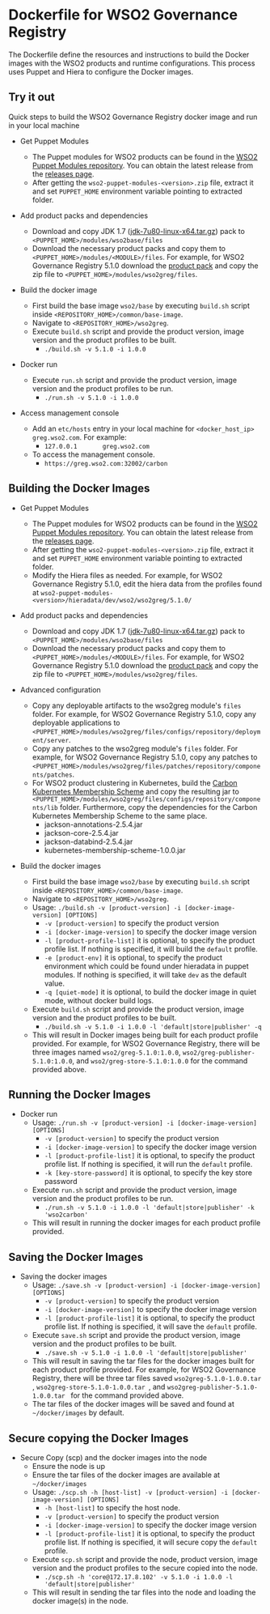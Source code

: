 # Dockerfile for WSO2 Governance Registry #
The Dockerfile define the resources and instructions to build the Docker images with the WSO2 products and runtime configurations. This process uses Puppet and Hiera to configure the Docker images.

## Try it out
Quick steps to build the WSO2 Governance Registry docker image and run in your local machine

* Get Puppet Modules
    - The Puppet modules for WSO2 products can be found in the [WSO2 Puppet Modules repository](https://github.com/wso2/puppet-modules). You can obtain the latest release from the [releases page](https://github.com/wso2/puppet-modules/releases).
    - After getting the `wso2-puppet-modules-<version>.zip` file, extract it and set `PUPPET_HOME` environment variable pointing to extracted folder.

* Add product packs and dependencies
    - Download and copy JDK 1.7 ([jdk-7u80-linux-x64.tar.gz](http://www.oracle.com/technetwork/java/javase/downloads/jdk7-downloads-1880260.html)) pack to `<PUPPET_HOME>/modules/wso2base/files`
    - Download the necessary product packs and copy them to `<PUPPET_HOME>/modules/<MODULE>/files`. For example, for WSO2 Governance Registry 5.1.0 download the [product pack](http://wso2.com/products/governance-registry/) and copy the zip file to `<PUPPET_HOME>/modules/wso2greg/files`.

* Build the docker image
    - First build the base image `wso2/base` by executing `build.sh` script inside `<REPOSITORY_HOME>/common/base-image`.
    - Navigate to `<REPOSITORY_HOME>/wso2greg`.
    - Execute `build.sh` script and provide the product version, image version and the product profiles to be built.
        + `./build.sh -v 5.1.0 -i 1.0.0`

* Docker run
    - Execute `run.sh` script and provide the product version, image version and the product profiles to be run.
        + `./run.sh -v 5.1.0 -i 1.0.0`

* Access management console
    - Add an `etc/hosts` entry in your local machine for `<docker_host_ip> greg.wso2.com`. For example:
        + `127.0.0.1       greg.wso2.com`
    -  To access the management console.
        + `https://greg.wso2.com:32002/carbon`

## Building the Docker Images

* Get Puppet Modules
    - The Puppet modules for WSO2 products can be found in the [WSO2 Puppet Modules repository](https://github.com/wso2/puppet-modules). You can obtain the latest release from the [releases page](https://github.com/wso2/puppet-modules/releases).
    - After getting the `wso2-puppet-modules-<version>.zip` file, extract it and set `PUPPET_HOME` environment variable pointing to extracted folder.
    - Modify the Hiera files as needed. For example, for WSO2 Governance Registry 5.1.0, edit the hiera data from the profiles found at `wso2-puppet-modules-<version>/hieradata/dev/wso2/wso2greg/5.1.0/`

* Add product packs and dependencies
    - Download and copy JDK 1.7 ([jdk-7u80-linux-x64.tar.gz](http://www.oracle.com/technetwork/java/javase/downloads/jdk7-downloads-1880260.html)) pack to `<PUPPET_HOME>/modules/wso2base/files`
    - Download the necessary product packs and copy them to `<PUPPET_HOME>/modules/<MODULE>/files`. For example, for WSO2 Governance Registry 5.1.0 download the [product pack](http://wso2.com/products/governance-registry/) and copy the zip file to `<PUPPET_HOME>/modules/wso2greg/files`.

* Advanced configuration
    - Copy any deployable artifacts to the wso2greg module's `files` folder. For example, for WSO2 Governance Registry 5.1.0, copy any deployable applications to `<PUPPET_HOME>/modules/wso2greg/files/configs/repository/deployment/server`.
    - Copy any patches to the wso2greg module's `files` folder. For example, for WSO2 Governance Registry 5.1.0, copy any patches to `<PUPPET_HOME>/modules/wso2greg/files/patches/repository/components/patches`.
    - For WSO2 product clustering in Kubernetes, build the [Carbon Kubernetes Membership Scheme](https://github.com/wso2/kubernetes-artifacts/tree/master/common/kubernetes-membership-scheme) and copy the resulting jar to `<PUPPET_HOME>/modules/wso2greg/files/configs/repository/components/lib` folder. Furthermore, copy the dependencies for the Carbon Kubernetes Membership Scheme to the same place.
        + jackson-annotations-2.5.4.jar
        + jackson-core-2.5.4.jar
        + jackson-databind-2.5.4.jar
        + kubernetes-membership-scheme-1.0.0.jar

* Build the docker images
    - First build the base image `wso2/base` by executing `build.sh` script inside `<REPOSITORY_HOME>/common/base-image`.
    - Navigate to `<REPOSITORY_HOME>/wso2greg`.
    - Usage: `./build.sh -v [product-version] -i [docker-image-version] [OPTIONS]`
        + `-v [product-version]` to specify the product version
        + `-i [docker-image-version]` to specify the docker image version
        + `-l [product-profile-list]` it is optional, to specify the product profile list. If nothing is specified, it will build the `default` profile.
        + `-e [product-env]` it is optional, to specify the product environment which could be found under hieradata in puppet modules. If nothing is specified, it will take `dev` as the default value.
        + `-q [quiet-mode]` it is optional, to build the docker image in quiet mode, without docker build logs.    
    - Execute `build.sh` script and provide the product version, image version and the product profiles to be built.
        + `./build.sh -v 5.1.0 -i 1.0.0 -l 'default|store|publisher' -q`
    - This will result in Docker images being built for each product profile provided. For example, for WSO2 Governance Registry, there will be three images named `wso2/greg-5.1.0:1.0.0`, `wso2/greg-publisher-5.1.0:1.0.0`, and `wso2/greg-store-5.1.0:1.0.0` for the command provided above.

## Running the Docker Images

* Docker run
    - Usage: `./run.sh -v [product-version] -i [docker-image-version] [OPTIONS]`
        + `-v [product-version]` to specify the product version
        + `-i [docker-image-version]` to specify the docker image version
        + `-l [product-profile-list]` it is optional, to specify the product profile list. If nothing is specified, it will run the `default` profile.
        + `-k [key-store-password]` it is optional, to specify the key store password
    - Execute `run.sh` script and provide the product version, image version and the product profiles to be run.
        + `./run.sh -v 5.1.0 -i 1.0.0 -l 'default|store|publisher' -k 'wso2carbon'`
    - This will result in running the docker images for each product profile provided.

## Saving the Docker Images

* Saving the docker images
    - Usage: `./save.sh -v [product-version] -i [docker-image-version] [OPTIONS]`
        + `-v [product-version]` to specify the product version
        + `-i [docker-image-version]` to specify the docker image version
        + `-l [product-profile-list]` it is optional, to specify the product profile list. If nothing is specified, it will save the `default` profile.
    - Execute `save.sh` script and provide the product version, image version and the product profiles to be built.
        + `./save.sh -v 5.1.0 -i 1.0.0 -l 'default|store|publisher'`
    - This will result in saving the tar files for the docker images built for each product profile provided. For example, for WSO2 Governance Registry, there will be three tar files saved `wso2greg-5.1.0-1.0.0.tar `, `wso2greg-store-5.1.0-1.0.0.tar `, and `wso2greg-publisher-5.1.0-1.0.0.tar ` for the command provided above.
    - The tar files of the docker images will be saved and found at `~/docker/images` by default.

## Secure copying the Docker Images

* Secure Copy (scp) and the docker images into the node
    - Ensure the node is up
    - Ensure the tar files of the docker images are available at `~/docker/images`
    - Usage: `./scp.sh -h [host-list] -v [product-version] -i [docker-image-version] [OPTIONS]`
        + `-h [host-list]` to specify the host node.
        + `-v [product-version]` to specify the product version
        + `-i [docker-image-version]` to specify the docker image version
        + `-l [product-profile-list]` it is optional, to specify the product profile list. If nothing is specified, it will secure copy the `default` profile.
    - Execute `scp.sh` script and provide the node, product version, image version and the product profiles to the secure copied into the node.
        + `./scp.sh -h 'core@172.17.8.102' -v 5.1.0 -i 1.0.0 -l 'default|store|publisher'`
    - This will result in sending the tar files into the node and loading the docker image(s) in the node.
